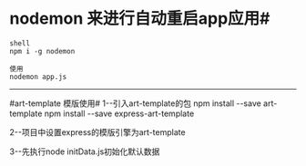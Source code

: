 # nodemon 来进行自动重启app应用#
    shell 
    npm i -g nodemon
    
    使用 
    nodemon app.js
*****************************
#art-template 模版使用#
 1--引入art-template的包
    npm install --save art-template
    npm install --save express-art-template
    
 2--项目中设置express的模版引擎为art-template
 
 3--先执行node initData.js初始化默认数据
